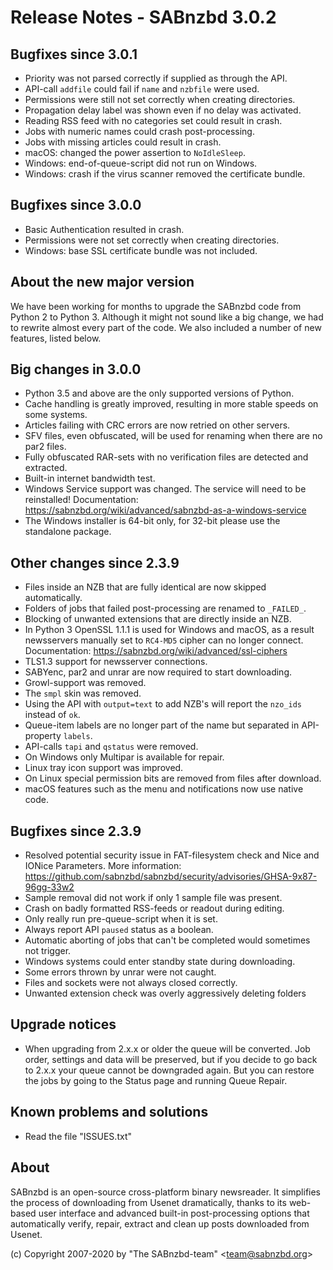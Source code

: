 Release Notes - SABnzbd 3.0.2
=========================================================

## Bugfixes since 3.0.1
- Priority was not parsed correctly if supplied as through the API.
- API-call `addfile` could fail if `name` and `nzbfile` were used.
- Permissions were still not set correctly when creating directories.
- Propagation delay label was shown even if no delay was activated.
- Reading RSS feed with no categories set could result in crash.
- Jobs with numeric names could crash post-processing.
- Jobs with missing articles could result in crash.
- macOS: changed the power assertion to `NoIdleSleep`.
- Windows: end-of-queue-script did not run on Windows.
- Windows: crash if the virus scanner removed the certificate bundle.

## Bugfixes since 3.0.0
- Basic Authentication resulted in crash. 
- Permissions were not set correctly when creating directories.
- Windows: base SSL certificate bundle was not included.

## About the new major version
We have been working for months to upgrade the SABnzbd code from Python 2 to Python 3.
Although it might not sound like a big change, we had to rewrite almost every part of
the code. We also included a number of new features, listed below.

## Big changes in 3.0.0
- Python 3.5 and above are the only supported versions of Python.
- Cache handling is greatly improved, resulting in more stable speeds on some systems.
- Articles failing with CRC errors are now retried on other servers.
- SFV files, even obfuscated, will be used for renaming when there are no par2 files.
- Fully obfuscated RAR-sets with no verification files are detected and extracted.
- Built-in internet bandwidth test.
- Windows Service support was changed. The service will need to be reinstalled!
  Documentation: https://sabnzbd.org/wiki/advanced/sabnzbd-as-a-windows-service
- The Windows installer is 64-bit only, for 32-bit please use the standalone package.

## Other changes since 2.3.9
- Files inside an NZB that are fully identical are now skipped automatically.
- Folders of jobs that failed post-processing are renamed to `_FAILED_`.
- Blocking of unwanted extensions that are directly inside an NZB.
- In Python 3 OpenSSL 1.1.1 is used for Windows and macOS, as a result 
  newsservers manually set to `RC4-MD5` cipher can no longer connect. 
  Documentation: https://sabnzbd.org/wiki/advanced/ssl-ciphers
- TLS1.3 support for newsserver connections.
- SABYenc, par2 and unrar are now required to start downloading.
- Growl-support was removed.
- The `smpl` skin was removed.
- Using the API with `output=text` to add NZB's will report the `nzo_ids` instead of `ok`.
- Queue-item labels are no longer part of the name but separated in API-property `labels`.
- API-calls `tapi` and `qstatus` were removed.
- On Windows only Multipar is available for repair.
- Linux tray icon support was improved.
- On Linux special permission bits are removed from files after download.
- macOS features such as the menu and notifications now use native code.

## Bugfixes since 2.3.9
- Resolved potential security issue in FAT-filesystem check and Nice and IONice Parameters.
  More information: https://github.com/sabnzbd/sabnzbd/security/advisories/GHSA-9x87-96gg-33w2
- Sample removal did not work if only 1 sample file was present.
- Crash on badly formatted RSS-feeds or readout during editing.
- Only really run pre-queue-script when it is set.
- Always report API `paused` status as a boolean.
- Automatic aborting of jobs that can't be completed would sometimes not trigger.
- Windows systems could enter standby state during downloading.
- Some errors thrown by unrar were not caught.
- Files and sockets were not always closed correctly.
- Unwanted extension check was overly aggressively deleting folders

## Upgrade notices
- When upgrading from 2.x.x or older the queue will be converted. Job order,
  settings and data will be preserved, but if you decide to go back to 2.x.x
  your queue cannot be downgraded again. But you can restore the jobs by going
  to the Status page and running Queue Repair.

## Known problems and solutions
- Read the file "ISSUES.txt"

## About
  SABnzbd is an open-source cross-platform binary newsreader.
  It simplifies the process of downloading from Usenet dramatically, thanks
  to its web-based user interface and advanced built-in post-processing options
  that automatically verify, repair, extract and clean up posts downloaded
  from Usenet.

  (c) Copyright 2007-2020 by "The SABnzbd-team" \<team@sabnzbd.org\>
